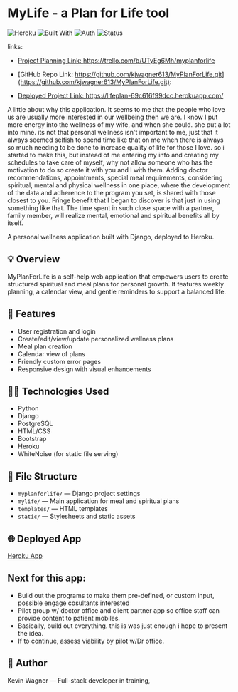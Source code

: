 # MyLife - a Plan for Life tool

![Heroku](https://img.shields.io/badge/Deployed-Heroku-blueviolet)
![Built With](https://img.shields.io/badge/Built%20With-Django%20%7C%20PostgreSQL%20%7C%20Heroku-green)
![Auth](https://img.shields.io/badge/Auth-User%20Login%20%26%20Permissions-brightgreen)
![Status](https://img.shields.io/badge/Status-LIVE-success)

links:

- [Project Planning Link: https://trello.com/b/UTyEg6Mh/myplanforlife ](https://trello.com/b/UTyEg6Mh/myplanforlife)

- [GitHub Repo Link: https://github.com/kjwagner613/MyPlanForLife.git](https://github.com/kjwagner613/MyPlanForLife.git):

- [Deployed Project Link: https://lifeplan-69c616f99dcc.herokuapp.com/ ](https://lifeplan-69c616f99dcc.herokuapp.com/)

A little about why this application.
It seems to me that the people who love us are usually more interested in our wellbeing then we are. I know I put more energy into the wellness of my wife, and when she could. she put a lot into mine.
its not that personal wellness isn't important to me, just that it always seemed selfish to spend time like that on me when there is always so much needing to be done to increase quality of life for those I love.
so i started to make this, but instead of me entering my info and creating my schedules to take care of myself, why not allow someone who has the motivation to do so create it with you and I with them.
Adding doctor recommendations, appointments, special meal requirements, considering spiritual, mental and physical wellness in one place, where the development of the data and adherence to the program you set, is shared with
those closest to you.
Fringe benefit that I began to discover is that just in using something like that. The time spent in such close space with a partner, family member, will realize mental, emotional and spiritual benefits all by itself.

A personal wellness application built with Django, deployed to Heroku.

## 💡 Overview

MyPlanForLife is a self-help web application that empowers users to create structured spiritual and meal plans for personal growth. It features weekly planning, a calendar view, and gentle reminders to support a balanced life.

## 🚀 Features

- User registration and login
- Create/edit/view/update personalized wellness plans
- Meal plan creation
- Calendar view of plans
- Friendly custom error pages
- Responsive design with visual enhancements

## 🧑‍💻 Technologies Used

- Python
- Django
- PostgreSQL
- HTML/CSS
- Bootstrap
- Heroku
- WhiteNoise (for static file serving)

## 📁 File Structure

- `myplanforlife/` — Django project settings
- `mylife/` — Main application for meal and spiritual plans
- `templates/` — HTML templates
- `static/` — Stylesheets and static assets

## 🌐 Deployed App

[Heroku App](https://myplanforlife-05b1598c3053.herokuapp.com)

## Next for this app:

- Build out the programs to make them pre-defined, or custom input, possible engage cosultants interested
- Pilot group w/ doctor office and client partner app so office staff can provide content to patient mobiles.
- Basically, build out everything. this is was just enough i hope to present the idea.
- If to continue, assess viability by pilot w/Dr office.

## 🙏 Author

Kevin Wagner — Full-stack developer in training,
